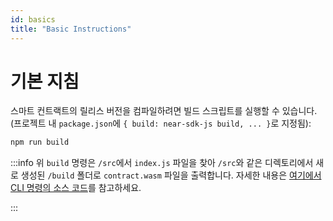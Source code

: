 ```yaml
---
id: basics
title: "Basic Instructions"
---
```


# 기본 지침
스마트 컨트랙트의 릴리스 버전을 컴파일하려면 빌드 스크립트를 실행할 수 있습니다. (프로젝트 내 `package.json`에 `{ build: near-sdk-js build, ... }`로 지정됨):

```bash
npm run build
```

:::info
위 `build` 명령은 `/src`에서 `index.js` 파일을 찾아 `/src`와 같은 디렉토리에서 새로 생성된 `/build` 폴더로 `contract.wasm` 파일을 출력합니다. 자세한 내용은 [여기에서 CLI 명령의 소스 코드](https://github.com/near/near-sdk-js/blob/2a51b6c6233c935c7957b91818cfe6f9c3073d71/packages/near-sdk-js/src/cli/cli.ts?_pjax=%23js-repo-pjax-container%2C%20div%5Bitemtype%3D%22http%3A%2F%2Fschema.org%2FSoftwareSourceCode%22%5D%20main%2C%20%5Bdata-pjax-container%5D#L28-L36)를 참고하세요.

:::

<!-- TODO: custom build commands using CLI -->
